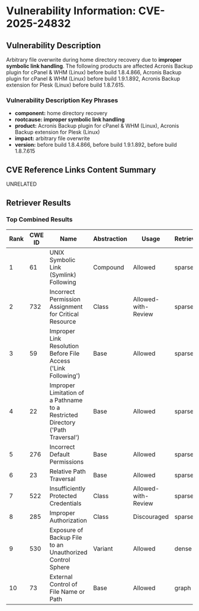 # Vulnerability Information: CVE-2025-24832

## Vulnerability Description
Arbitrary file overwrite during home directory recovery due to **improper symbolic link handling**. The following products are affected Acronis Backup plugin for cPanel & WHM (Linux) before build 1.8.4.866, Acronis Backup plugin for cPanel & WHM (Linux) before build 1.9.1.892, Acronis Backup extension for Plesk (Linux) before build 1.8.7.615.

### Vulnerability Description Key Phrases
- **component:** home directory recovery
- **rootcause:** **improper symbolic link handling**
- **product:** Acronis Backup plugin for cPanel & WHM (Linux), Acronis Backup extension for Plesk (Linux)
- **impact:** arbitrary file overwrite
- **version:** before build 1.8.4.866, before build 1.9.1.892, before build 1.8.7.615

## CVE Reference Links Content Summary
UNRELATED

## Retriever Results

### Top Combined Results

| Rank | CWE ID | Name | Abstraction | Usage  | Retrievers | Individual Scores |
|------|--------|------|-------------|-------|------------|-------------------|
| 1 | 61 | UNIX Symbolic Link (Symlink) Following | Compound | Allowed | sparse | 0.304 |
| 2 | 732 | Incorrect Permission Assignment for Critical Resource | Class | Allowed-with-Review | sparse | 0.302 |
| 3 | 59 | Improper Link Resolution Before File Access ('Link Following') | Base | Allowed | sparse | 0.267 |
| 4 | 22 | Improper Limitation of a Pathname to a Restricted Directory ('Path Traversal') | Base | Allowed | sparse | 0.239 |
| 5 | 276 | Incorrect Default Permissions | Base | Allowed | sparse | 0.238 |
| 6 | 23 | Relative Path Traversal | Base | Allowed | sparse | 0.236 |
| 7 | 522 | Insufficiently Protected Credentials | Class | Allowed-with-Review | sparse | 0.234 |
| 8 | 285 | Improper Authorization | Class | Discouraged | sparse | 0.222 |
| 9 | 530 | Exposure of Backup File to an Unauthorized Control Sphere | Variant | Allowed | dense | 0.466 |
| 10 | 73 | External Control of File Name or Path | Base | Allowed | graph | 0.002 |

